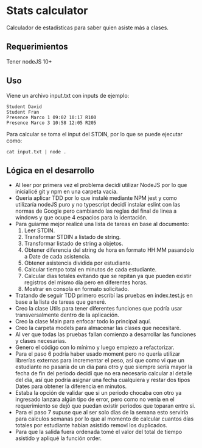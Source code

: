 # Stats calculator
Calculador de estadísticas para saber quien asiste más a clases.

## Requerimientos
Tener nodeJS 10+

## Uso
Viene un archivo input.txt con inputs de ejemplo:
```
Student David
Student Fran
Presence Marco 1 09:02 10:17 R100
Presence Marco 3 10:58 12:05 R205
```

Para calcular se toma el input del STDIN, por lo que se puede ejecutar como:
```
cat input.txt | node .
```

## Lógica en el desarrollo
 * Al leer por primera vez el problema decidí utilizar NodeJS por lo que inicialicé git y npm en una carpeta vacia.
 * Quería aplicar TDD por lo que instalé mediante NPM jest y como utilizaría nodeJS puro y no typescript decidí instalar eslint con las normas de Google pero cambiando las reglas del final de linea a windows y que ocupe 4 espacios para la identación.
 * Para guiarme mejor realicé una lista de tareas en base al documento:
   1. Leer STDIN.
   2. Transformar STDIN a listado de string.
   3. Transformar listado de string a objetos.
   4. Obtener diferencia del string de hora en formato HH:MM pasandolo a Date de cada asistencia.
   5. Obtener asistencia dividida por estudiante.
   6. Calcular tiempo total en minutos de cada estudiante.
   7. Calcular dias totales evitando que se repitan ya que pueden existir registros del mismo día pero en diferentes horas.
   8. Mostrar en consola en formato solicitado.
 * Tratando de seguir TDD primero escribí las pruebas en index.test.js en base a la lista de tareas que generé.
 * Creo la clase Utils para tener diferentes funciones que podría usar transversalmente dentro de la aplicación.
 * Creo la clase Main para enfocar todo lo principal aquí.
 * Creo la carpeta models para almacenar las clases que necesitaré.
 * Al ver que todas las pruebas fallan comienzo a desarrollar las funciones y clases necesarias.
 * Genero el código con lo mínimo y luego empiezo a refactorizar.
 * Para el paso 6 podría haber usado moment pero no quería utilizar librerías externas para incrementar el peso, así que como vi que un estudiante no pasaría de un día para otro y que siempre sería mayor la fecha de fin del periodo decidí que no era necesario calcular al detalle del día, así que podría asignar una fecha cualquiera y restar dos tipos Dates para obtener la diferencia en minutos.
 * Estaba la opción de validar que si un periodo chocaba con otro ya ingresado lanzara algún tipo de error, pero como no venía en el requerimiento se dejó que puedan existir periodos que toparan entre si.
 * Para el paso 7 supuse que al ser solo días de la semana esto serviría para calculos semanas por lo que al momento de calcular cuantos días totales por estudiante habían asistido removí los duplicados.
 * Para que la salida fuera ordenada tomé el valor del total de tiempo asistido y apliqué la función order.